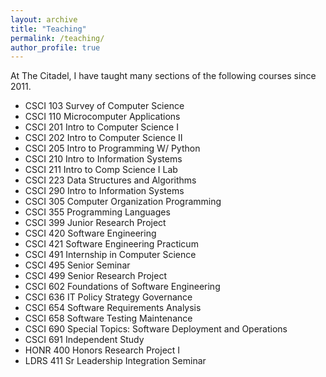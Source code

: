 ```yaml
---
layout: archive
title: "Teaching"
permalink: /teaching/
author_profile: true
---
```


At The Citadel, I have taught many sections of the following courses since 2011.
* CSCI 103 Survey of Computer Science 
* CSCI 110 Microcomputer Applications 
* CSCI 201 Intro to Computer Science I 
* CSCI 202 Intro to Computer Science II
* CSCI 205 Intro to Programming W/ Python
* CSCI 210 Intro to Information Systems 
* CSCI 211 Intro to Comp Science I Lab
* CSCI 223 Data Structures and Algorithms 
* CSCI 290 Intro to Information Systems 
* CSCI 305 Computer Organization Programming
* CSCI 355 Programming Languages
* CSCI 399 Junior Research Project
* CSCI 420 Software Engineering 
* CSCI 421 Software Engineering Practicum
* CSCI 491 Internship in Computer Science
* CSCI 495 Senior Seminar
* CSCI 499 Senior Research Project
* CSCI 602 Foundations of Software Engineering 
* CSCI 636 IT Policy Strategy Governance
* CSCI 654 Software Requirements Analysis
* CSCI 658 Software Testing Maintenance 
* CSCI 690 Special Topics: Software Deployment and Operations
* CSCI 691 Independent Study
* HONR 400 Honors Research Project I
* LDRS 411 Sr Leadership Integration Seminar
